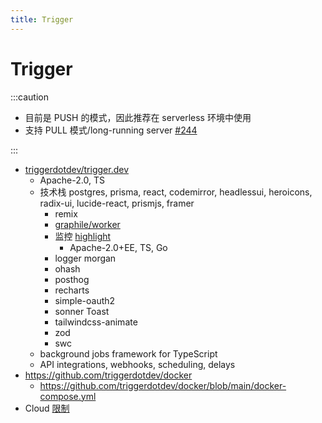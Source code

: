 ```yaml
---
title: Trigger
---
```


# Trigger

:::caution

- 目前是 PUSH 的模式，因此推荐在 serverless 环境中使用
- 支持 PULL 模式/long-running server [#244](https://github.com/triggerdotdev/trigger.dev/issues/244)

:::

- [triggerdotdev/trigger.dev](https://github.com/triggerdotdev/trigger.dev)
  - Apache-2.0, TS
  - 技术栈 postgres, prisma, react, codemirror, headlessui, heroicons, radix-ui, lucide-react, prismjs, framer
    - remix
    - [graphile/worker](https://github.com/graphile/worker)
    - 监控 [highlight](https://github.com/highlight/highlight)
      - Apache-2.0+EE, TS, Go
    - logger morgan
    - ohash
    - posthog
    - recharts
    - simple-oauth2
    - sonner Toast
    - tailwindcss-animate
    - zod
    - swc
  - background jobs framework for TypeScript
  - API integrations, webhooks, scheduling, delays
- https://github.com/triggerdotdev/docker
  - https://github.com/triggerdotdev/docker/blob/main/docker-compose.yml
- Cloud [限制](https://trigger.dev/docs/documentation/concepts/limits)
